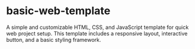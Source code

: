 # basic-web-template
A simple and customizable HTML, CSS, and JavaScript template for quick web project setup. This template includes a responsive layout, interactive button, and a basic styling framework.
